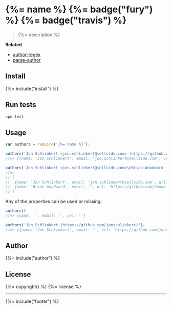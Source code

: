# {%= name %} {%= badge("fury") %} {%= badge("travis") %}

> {%= description %}

**Related**

 - [author-regex](https://github.com/jonschlinkert/author-regex)
 - [parse-author](https://github.com/jonschlinkert/parse-author)

## Install
{%= include("install") %}

## Run tests

```bash
npm test
```

## Usage

```js
var authors = require('{%= name %}');

authors('Jon Schlinkert <jon.schlinkert@sellside.com> (https://github.com/jonschlinkert)');
//=> [{name: 'Jon Schlinkert', email: 'jon.schlinkert@sellside.com', url: 'https://github.com/jonschlinkert'}]

authors('Jon Schlinkert <jon.schlinkert@sellside.com>\nBrian Woodward (https://github.com/doowb)<');
//=>
// [
//  {name: 'Jon Schlinkert', email: 'jon.schlinkert@sellside.com', url: ''},
//  {name: 'Brian Woodward', email: '', url: 'https://github.com/doowb'}
// ]
```

Any of the properties can be used or missing:

```js
authors()
//=> {name: '', email: '', url: ''}

authors('Jon Schlinkert (https://github.com/jonschlinkert)');
//=> [{name: 'Jon Schlinkert', email: '', url: 'https://github.com/jonschlinkert'}]
```

## Author
{%= include("author") %}

## License
{%= copyright() %}
{%= license %}

***

{%= include("footer") %}
